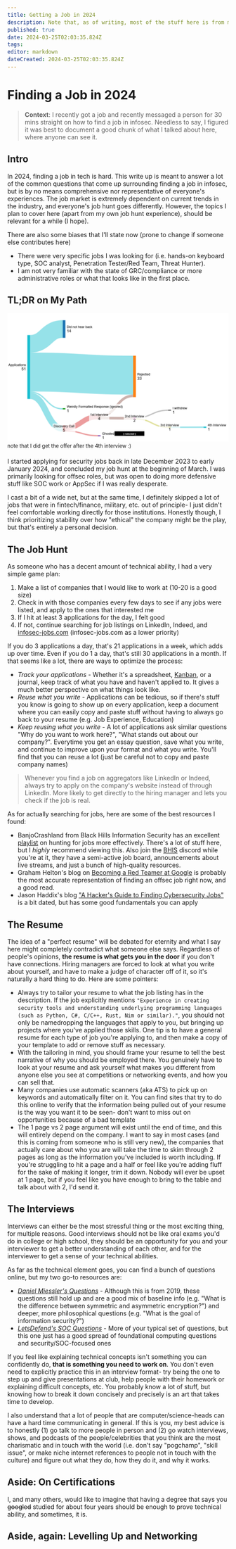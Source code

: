 ```yaml
---
title: Getting a Job in 2024
description: Note that, as of writing, most of the stuff here is from my own (i.e. one person's experience). I hope that I can modify this to include other people's thoughts later.
published: true
date: 2024-03-25T02:03:35.824Z
tags: 
editor: markdown
dateCreated: 2024-03-25T02:03:35.824Z
---
```


# Finding a Job in 2024

> **Context**: I recently got a job and recently messaged a person for 30 mins straight on how to find a job in infosec. Needless to say, I figured it was best to document a good chunk of what I talked about here, where anyone can see it.

## Intro
In 2024, finding a job in tech is hard. This write up is meant to answer a lot of the common questions that come up surrounding finding a job in infosec, but is by no means comprehensive nor representative of everyone's experiences. The job market is extremely dependent on current trends in the industry, and everyone's job hunt goes differently. However, the topics I plan to cover here (apart from my own job hunt experience), should be relevant for a while (I hope).

There are also some biases that I'll state now (prone to change if someone else contributes here)

- There were very specific jobs I was looking for (i.e. hands-on keyboard type, SOC analyst, Penetration Tester/Red Team, Threat Hunter).
- I am not very familiar with the state of GRC/compliance or more administrative roles or what that looks like in the first place.


## TL;DR on My Path
![jobsearch.png](/jobsearch.png)
<sup>note that I did get the offer after the 4th interview :)</sup>

I started applying for security jobs back in late December 2023 to early January 2024, and concluded my job hunt at the beginning of March. I was primarily looking for offsec roles, but was open to doing more defensive stuff like SOC work or AppSec if I was really desperate.

I cast a bit of a wide net, but at the same time, I definitely skipped a lot of jobs that were in fintech/finance, military, etc. out of principle- I just didn't feel comfortable working directly for those institutions. Honestly though, I think prioritizing stability over how "ethical" the company might be the play, but that's entirely a personal decision.

## The Job Hunt
As someone who has a decent amount of technical ability, I had a very simple game plan:

1. Make a list of companies that I would like to work at (10-20 is a good size)
2. Check in with those companies every few days to see if any jobs were listed, and apply to the ones that interested me
3. If I hit at least 3 applications for the day, I felt good
4. If not, continue searching for job listings on LinkedIn, Indeed, and [infosec-jobs.com](https://infosec-jobs.com/) (infosec-jobs.com as a lower priority)

If you do 3 applications a day, that's 21 applications in a week, which adds up over time. Even if you do 1 a day, that's still 30 applications in a month. If that seems like a lot, there are ways to optimize the process:

- *Track your applications* - Whether it's a spreadsheet, [Kanban](https://github.com/mgmeyers/obsidian-kanban), or a journal, keep track of what you have and haven't applied to. It gives a much better perspective on what things look like.
- *Reuse what you write* - Applications can be tedious, so if there's stuff you know is going to show up on every application, keep a document where you can easily copy and paste stuff without having to always go back to your resume (e.g. Job Experience, Education)
- *Keep reusing what you write* - A lot of applications ask similar questions "Why do you want to work here?", "What stands out about our company?". Everytime you get an essay question, save what you write, and continue to improve upon your format and what you write. You'll find that you can reuse a lot (just be careful not to copy and paste company names)

> Whenever you find a job on aggregators like LinkedIn or Indeed, always try to apply on the company's website instead of through LinkedIn. More likely to get directly to the hiring manager and lets you check if the job is real.

As for actually searching for jobs, here are some of the best resources I found:
- BanjoCrashland from Black Hills Information Security has an excellent [playlist](https://youtube.com/playlist?list=PLqz80p7f6dFumNG0wU4Ql41PvhzamHO3_&feature=shared) on hunting for jobs more effectively. There's a lot of stuff here, but I *highly* recommend viewing this. Also join the [BHIS](https://discord.com/invite/bhis) discord while you're at it, they have a semi-active job board, announcements about live streams, and just a bunch of high-quality resources.
- Graham Helton's blog on [Becoming a Red Teamer at Google](https://grahamhelton.com/blog/jobs/) is probably the most accurate representation of finding an offsec job right now, and a good read.
- Jason Haddix's blog ["A Hacker's Guide to Finding Cybersecurity Jobs"](https://www.jhaddix.com/post/a-hackers-guide-to-finding-cybersecurity-jobs) is a bit dated, but has some good fundamentals you can apply

## The Resume
The idea of a "perfect resume" will be debated for eternity and what I say here might completely contradict what someone else says. Regardless of people's opinions, **the resume is what gets you in the door** if you don't have connections. Hiring managers are forced to look at what you write about yourself, and have to make a judge of character off of it, so it's naturally a hard thing to do. Here are some pointers:

- Always try to tailor your resume to what the job listing has in the description. If the job explicitly mentions `"Experience in creating security tools and understanding underlying programming languages (such as Python, C#, C/C++, Rust, Nim or similar)."`, you should not only be namedropping the languages that apply to you, but bringing up projects where you've applied those skills. One tip is to have a general resume for each type of job you're applying to, and then make a copy of your template to add or remove stuff as necessary.
- With the tailoring in mind, you should frame your resume to tell the best narrative of why you should be employed there. You genuinely have to look at your resume and ask yourself what makes you different from anyone else you see at competitions or networking events, and how you can sell that.
- Many companies use automatic scanners (aka ATS) to pick up on keywords and automatically filter on it. You can find sites that try to do this online to verify that the information being pulled out of your resume is the way you want it to be seen- don't want to miss out on opportunities because of a bad template
- The 1 page vs 2 page argument will exist until the end of time, and this will entirely depend on the company. I want to say in most cases (and this is coming from someone who is still very new), the companies that actually care about who you are will take the time to skim through 2 pages as long as the information you've included is worth including. If you're struggling to hit a page and a half or feel like you're adding fluff for the sake of making it longer, trim it down. Nobody will ever be upset at 1 page, but if you feel like you have enough to bring to the table and talk about with 2, I'd send it.

## The Interviews
Interviews can either be the most stressful thing or the most exciting thing, for multiple reasons. Good interviews should not be like oral exams you'd do in college or high school, they should be an opportunity for you and your interviewer to get a better understanding of each other, and for the interviewer to get a sense of your technical abilities.

As far as the technical element goes, you can find a bunch of questions online, but my two go-to resources are:
- *[Daniel Miessler's Questions](https://danielmiessler.com/p/infosec-interview-questions)* - Although this is from 2019, these questions still hold up and are a good mix of baseline info (e.g. "What is the difference between symmetric and asymmetric encryption?") and deeper, more philosophical questions (e.g. "What is the goal of information security?")
- *[LetsDefend's SOC Questions](https://github.com/LetsDefend/SOC-Interview-Questions)* - More of your typical set of questions, but this one just has a good spread of foundational computing questions and security/SOC-focused ones

If you feel like explaining technical concepts isn't something you can confidently do, **that is something you need to work on**. You don't even need to explicitly practice this in an interview format- try being the one to step up and give presentations at club, help people with their homework or explaining difficult concepts, etc. You probably know a lot of stuff, but knowing how to break it down concisely and precisely is an art that takes time to develop.

I also understand that a lot of people that are computer/science-heads can have a hard time communicating in general. If this is you, my best advice is to honestly (1) go talk to more people in person and (2) go watch interviews, shows, and podcasts of the people/celebrities that you think are the most charismatic and in touch with the world (i.e. don't say "pogchamp", "skill issue", or make niche internet references to people not in touch with the culture) and figure out what they do, how they do it, and why it works.

## Aside: On Certifications
I, and many others, would like to imagine that having a degree that says you ~~googled~~ studied for about four years should be enough to prove technical ability, and sometimes, it is. 

## Aside, again: Levelling Up and Networking
